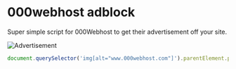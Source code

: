 # 000webhost adblock
Super simple script for 000Webhost to get their advertisement off your site.

![Advertisement](https://i.gyazo.com/36c65c10daa76b7d15726cf910a06f85.gif)

```javascript
document.querySelector('img[alt="www.000webhost.com"]').parentElement.parentElement.remove()
```
